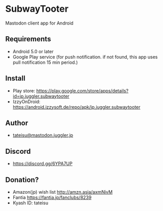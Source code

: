 # SubwayTooter
Mastodon client app for Android

## Requirements
- Android 5.0 or later
- Google Play service (for push notification. if not found, this app uses pull notification 15 min period.)

## Install
- Play store: https://play.google.com/store/apps/details?id=jp.juggler.subwaytooter
- IzzyOnDroid: https://android.izzysoft.de/repo/apk/jp.juggler.subwaytooter

## Author
<ul>
<li><a href="https://mastodon.juggler.jp/@tateisu" rel="me">tateisu@mastodon.juggler.jp</a></li>
</ul>

## Discord
- https://discord.gg/6YPA7UP

## Donation?
- Amazon(jp) wish list http://amzn.asia/axmNivM
- Fantia https://fantia.jp/fanclubs/8239
- Kyash ID: tateisu
